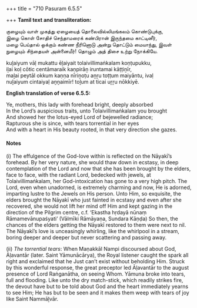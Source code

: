 +++
title = "710 Pasuram 6.5.5"

+++
**Tamil text and transliteration:**

குழையும் வாள் முகத்து ஏழையைத் தொலைவில்லிமங்கலம் கொண்டுபுக்கு,  
இழை கொள் சோதிச் செந்தாமரைக் கண்பிரான் இருந்தமை காட்டினீர்,  
மழை பெய்தால் ஒக்கும் கண்ண நீரினொடு அன்று தொட்டும் மையாந்து, இவள்  
நுழையும் சிந்தையள் அன்னைமீர்! தொழும் அத் திசை உற்று நோக்கியே.

kuḻaiyum vāḷ mukattu ēḻaiyait tolaivillimaṅkalam koṇṭupukku,  
iḻai koḷ cōtic centāmaraik kaṇpirāṉ iruntamai kāṭṭiṉīr,  
maḻai peytāl okkum kaṇṇa nīriṉoṭu aṉṟu toṭṭum maiyāntu, ivaḷ  
nuḻaiyum cintaiyaḷ aṉṉaimīr! toḻum at ticai uṟṟu nōkkiyē.

**English translation of verse 6.5.5:**

Ye, mothers, this lady with forehead bright, deeply absorbed  
In the Lord’s auspicious traits, unto Tolaivillimaṅkalam you brought  
And showed her the lotus-eyed Lord of bejewelled radiance;  
Rapturous she is since, with tears torrential in her eyes  
And with a heart in His beauty rooted, in that very direction she gazes.

#### Notes

\(i\) The effulgence of the God-love within is reflected on the Nāyakī’s forehead. By her very nature, she would thaw down in ecstasy, in deep contemplation of the Lord and now that she has been brought by the elders, face to face, with the radiant Lord, bedecked with jewels, at Tolaivillimaṅkalam, her God-intoxication has gone to a very high pitch. The Lord, even when unadorned, is extremely charming and now, He is adorned, imparting lustre to the Jewels on His person. Unto Him, so exquisite, the elders brought the Nāyakī who just fainted in ecstasy and even after she recovered, she would not lift her mind off Him and kept gazing in the direction of the Pilgrim centre, c.f. ‘Ekastha hṛdayā nūnaṃ Rāmamevānupaśyati’ (Vālmīki Rāmāyaṇa, Sundara Kāṇḍa) So then, the chances of the elders getting the Nāyakī restored to them were next to nil. The Nāyakī’s love is unceasingly whirling, like the whirlpool in a stream, boring deeper and deeper but never scattering and passing away.

\(ii\) *The torrential tears*: When Maṇakkāl Nampi discoursed about God, Āḷavantār (later. Saint Yāmunācārya), the Royal listener caught the spark all right and exclaimed that he Just can’t exist without beholding Him. Struck by this wonderful response, the great preceptor led Āḷavantār to the august presence of Lord Raṅganātha, on seeing Whom. Yāmuna broke into tears, full and flooding. Like unto the dry match-stick, which readily strikes fire, the devout have but to be told about God and the heart immediately yearns to see Him; He has but to be seen and it makes them weep with tears of joy like Saint Nammāḻvār.


